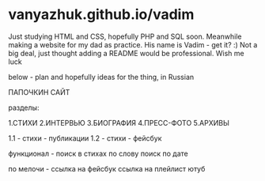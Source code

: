 # vanyazhuk.github.io/vadim

Just studying HTML and CSS, hopefully PHP and SQL soon.
Meanwhile making a website for my dad as practice. 
His name is Vadim - get it? :)
Not a big deal, just thought adding a README would be professional. 
Wish me luck

below - plan and hopefully ideas for the thing, in Russian 


ПАПОЧКИН САЙТ

 разделы:

1.СТИХИ
2.ИНТЕРВЬЮ
3.БИОГРАФИЯ
4.ПРЕСС-ФОТО
5.АРХИВЫ

1.1 - стихи - публикации
1.2 - стихи - фейсбук

функционал - поиск в стихах по слову
             поиск по дате



по мелочи - ссылка на фейсбук
            ссылка на плейлист ютуб
